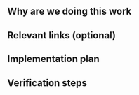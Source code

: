 <!--
Implementation issues are used break-up a large piece of (new) software work into small, discrete tasks. For instance, when developing a new calibration routine, distinct tasks could be: (1) preparatory work such as new features on lower layers of pycqed (e.g., pulse library, hardware drivers, ...), which are needed to enable the new kinds of measurements (2) a QuantumExperiment class that enables the measurement of the parameters of interest, (3) An analysis class extracting/fitting the relevant parameters, (4) The integration of (2) and (3) within an automated calibration routine.

Implementation issues are usually refined and modified as the software project evolves.
-->

## Why are we doing this work

<!--
A brief explanation of the why, not the what or how. Assume the reader doesn't know
the background and won't have time to dig-up information from comment threads.
-->

## Relevant links (optional)

<!--
Information that the developer might need to refer to when implementing the issue.

- This QuantumExperiment expands upon previous work / issues:
  - #123 - solving problem A, which is a prerequisite for this QuantumExperiment.
  - #456 - refactoring enabling the new QuantumExperiment to be used.
-->

## Implementation plan

<!--
The implentation plan is where the break-up of a lrager piece of work happens.

=> Try to keep the individual MRs as small as possible.

The plan can also call-out responsibilities for other team members or teams and
can be split into smaller MRs to simplify the code review process.
e.g. building on the example above :

- MR 1: preparatory work on lower abstraction layers
- [ ] ~qcodes Step 1: driver for ...
- [ ] ~pycqed-core Step 2: new feature ... in ...
- MR 2: basic functionality
- [ ] ~critical Step 1: Implement basic measurement class (child of QuantumExperiment)
- [ ] ~big Step 2: write analysis class for the basic features
- MR 3: Implement an additional features and improve user experience
- [ ] ~enhancement Step 1: add the additional feature to measurement class
- [ ] ~enhancement Step 2: extend analysis class for the additional feature
- [ ] ~gui ~usability Step 3: integration into GUI
- MR 4: Integrate the new QuantumExperiment in automated calibration routines
- [ ] ~calibration ~usability Step 1

-->

## Verification steps

<!--
Add verification steps to help team members test the implementation. This is
particularly useful during the MR review.

It is possible to verify things using a 'virtual' and/or 'physical' setup.

1. Verification types necessary in this issue: (remove the ones that do not apply)
  - [ ] Virtual Setup
  - [ ] Physical Setup
1. Check-out the corresponding branch in its respective environment
1. Install its requirements
1. Perform QuantumExperiment
1. Add the notebook(s) you tested this with to this issue
1. Enjoy your new QuantumExperiment! ^_^
-->
